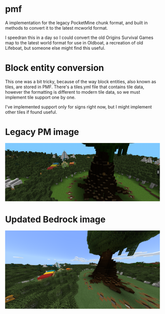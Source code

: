 # pmf
A implementation for the legacy PocketMine chunk format, and built in methods to convert it to the latest mcworld format.

I speedran this in a day so I could convert the old Origins Survival Games map to the latest world format for use in Oldboat,
a recreation of old Lifeboat, but someone else might find this useful.

# Block entity conversion
This one was a bit tricky, because of the way block entities, also known as tiles,
are stored in PMF. There's a tiles.yml file that contains tile data, however the formatting
is different to modern tile data, so we must implement tile support one by one.

I've implemented support only for signs right now, but I might implement other tiles if found useful.

# Legacy PM image
![](./images/old_image.png)

# Updated Bedrock image
![](./images/new_image.png)